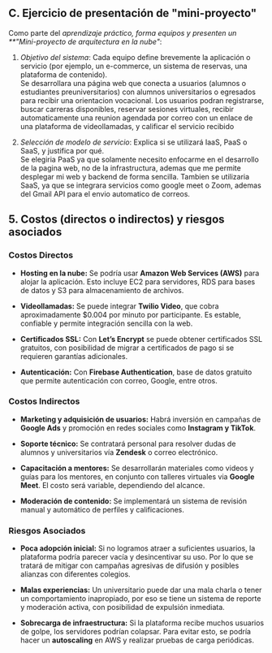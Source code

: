 ## C. Ejercicio de presentación de "mini-proyecto"

Como parte del *aprendizaje práctico, forma equipos y presenten un **"Mini-proyecto de arquitectura en la nube"*:

1. *Objetivo del sistema*: Cada equipo define brevemente la aplicación o servicio (por ejemplo, un e-commerce, un sistema de reservas, una plataforma de contenido).  
Se desarrollara una página web que conecta a usuarios (alumnos o estudiantes preuniversitarios) con alumnos universitarios o egresados para recibir una orientacion vocacional. Los usuarios podran registrarse, buscar carreras disponibles, reservar sesiones virtuales, recibir automaticamente una reunion agendada por correo con un enlace de una plataforma de videollamadas, y calificar el servicio recibido

2. *Selección de modelo de servicio*: Explica si se utilizará IaaS, PaaS o SaaS, y justifica por qué.  
Se elegiria PaaS ya que solamente necesito enfocarme en el desarrollo de la pagina web, no de la infrastructura, ademas que me permite desplegar mi web y backend de forma sencilla. Tambien se utilizaria SaaS, ya que se integrara servicios como google meet o Zoom, ademas del Gmail API para el envio automatico de correos.

## 5. Costos (directos o indirectos) y riesgos asociados

### Costos Directos

- **Hosting en la nube:** Se podría usar **Amazon Web Services (AWS)** para alojar la aplicación. Esto incluye EC2 para servidores, RDS para bases de datos y S3 para almacenamiento de archivos.

- **Videollamadas:** Se puede integrar **Twilio Video**, que cobra aproximadamente $0.004 por minuto por participante. Es estable, confiable y permite integración sencilla con la web.

- **Certificados SSL:** Con **Let’s Encrypt** se puede obtener certificados SSL gratuitos, con posibilidad de migrar a certificados de pago si se requieren garantías adicionales.

- **Autenticación:** Con **Firebase Authentication**, base de datos gratuito que permite autenticación con correo, Google, entre otros.

### Costos Indirectos

- **Marketing y adquisición de usuarios:** Habrá inversión en campañas de **Google Ads** y promoción en redes sociales como **Instagram y TikTok**.

- **Soporte técnico:** Se contratará personal para resolver dudas de alumnos y universitarios vía **Zendesk** o correo electrónico.

- **Capacitación a mentores:** Se desarrollarán materiales como videos y guías para los mentores, en conjunto con talleres virtuales via **Google Meet**. El costo será variable, dependiendo del alcance.

- **Moderación de contenido:** Se implementará un sistema de revisión manual y automático de perfiles y calificaciones.

### Riesgos Asociados

- **Poca adopción inicial:** Si no logramos atraer a suficientes usuarios, la plataforma podría parecer vacía y desincentivar su uso. Por lo que se tratará de mitigar con campañas agresivas de difusión y posibles alianzas con diferentes colegios.

- **Malas experiencias:** Un universitario puede dar una mala charla o tener un comportamiento inapropiado, por eso se tiene un sistema de reporte y moderación activa, con posibilidad de expulsión inmediata.

- **Sobrecarga de infraestructura:** Si la plataforma recibe muchos usuarios de golpe, los servidores podrían colapsar. Para evitar esto, se podría hacer un **autoscaling** en AWS y realizar pruebas de carga periódicas.

